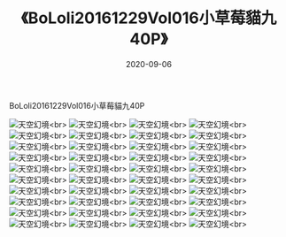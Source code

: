 ﻿---
layout: post
title: 《BoLoli20161229Vol016小草莓貓九40P》
date: 2020-09-06
img: http://photo.orgx.cf/性感/2020/BoLoli20161229Vol016小草莓貓九40P/000.jpg
tags: [美女,清纯,性感]
---

BoLoli20161229Vol016小草莓貓九40P



![天空幻境](http://photo.orgx.cf/性感/2020/BoLoli20161229Vol016小草莓貓九40P/001.jpg''天空幻境'')<br>
![天空幻境](http://photo.orgx.cf/性感/2020/BoLoli20161229Vol016小草莓貓九40P/002.jpg''天空幻境'')<br>
![天空幻境](http://photo.orgx.cf/性感/2020/BoLoli20161229Vol016小草莓貓九40P/003.jpg''天空幻境'')<br>
![天空幻境](http://photo.orgx.cf/性感/2020/BoLoli20161229Vol016小草莓貓九40P/004.jpg''天空幻境'')<br>
![天空幻境](http://photo.orgx.cf/性感/2020/BoLoli20161229Vol016小草莓貓九40P/005.jpg''天空幻境'')<br>
![天空幻境](http://photo.orgx.cf/性感/2020/BoLoli20161229Vol016小草莓貓九40P/006.jpg''天空幻境'')<br>
![天空幻境](http://photo.orgx.cf/性感/2020/BoLoli20161229Vol016小草莓貓九40P/007.jpg''天空幻境'')<br>
![天空幻境](http://photo.orgx.cf/性感/2020/BoLoli20161229Vol016小草莓貓九40P/008.jpg''天空幻境'')<br>
![天空幻境](http://photo.orgx.cf/性感/2020/BoLoli20161229Vol016小草莓貓九40P/009.jpg''天空幻境'')<br>
![天空幻境](http://photo.orgx.cf/性感/2020/BoLoli20161229Vol016小草莓貓九40P/010.jpg''天空幻境'')<br>
![天空幻境](http://photo.orgx.cf/性感/2020/BoLoli20161229Vol016小草莓貓九40P/011.jpg''天空幻境'')<br>
![天空幻境](http://photo.orgx.cf/性感/2020/BoLoli20161229Vol016小草莓貓九40P/012.jpg''天空幻境'')<br>
![天空幻境](http://photo.orgx.cf/性感/2020/BoLoli20161229Vol016小草莓貓九40P/013.jpg''天空幻境'')<br>
![天空幻境](http://photo.orgx.cf/性感/2020/BoLoli20161229Vol016小草莓貓九40P/014.jpg''天空幻境'')<br>
![天空幻境](http://photo.orgx.cf/性感/2020/BoLoli20161229Vol016小草莓貓九40P/015.jpg''天空幻境'')<br>
![天空幻境](http://photo.orgx.cf/性感/2020/BoLoli20161229Vol016小草莓貓九40P/016.jpg''天空幻境'')<br>
![天空幻境](http://photo.orgx.cf/性感/2020/BoLoli20161229Vol016小草莓貓九40P/017.jpg''天空幻境'')<br>
![天空幻境](http://photo.orgx.cf/性感/2020/BoLoli20161229Vol016小草莓貓九40P/018.jpg''天空幻境'')<br>
![天空幻境](http://photo.orgx.cf/性感/2020/BoLoli20161229Vol016小草莓貓九40P/019.jpg''天空幻境'')<br>
![天空幻境](http://photo.orgx.cf/性感/2020/BoLoli20161229Vol016小草莓貓九40P/020.jpg''天空幻境'')<br>
![天空幻境](http://photo.orgx.cf/性感/2020/BoLoli20161229Vol016小草莓貓九40P/021.jpg''天空幻境'')<br>
![天空幻境](http://photo.orgx.cf/性感/2020/BoLoli20161229Vol016小草莓貓九40P/022.jpg''天空幻境'')<br>
![天空幻境](http://photo.orgx.cf/性感/2020/BoLoli20161229Vol016小草莓貓九40P/023.jpg''天空幻境'')<br>
![天空幻境](http://photo.orgx.cf/性感/2020/BoLoli20161229Vol016小草莓貓九40P/024.jpg''天空幻境'')<br>
![天空幻境](http://photo.orgx.cf/性感/2020/BoLoli20161229Vol016小草莓貓九40P/025.jpg''天空幻境'')<br>
![天空幻境](http://photo.orgx.cf/性感/2020/BoLoli20161229Vol016小草莓貓九40P/026.jpg''天空幻境'')<br>
![天空幻境](http://photo.orgx.cf/性感/2020/BoLoli20161229Vol016小草莓貓九40P/027.jpg''天空幻境'')<br>
![天空幻境](http://photo.orgx.cf/性感/2020/BoLoli20161229Vol016小草莓貓九40P/028.jpg''天空幻境'')<br>
![天空幻境](http://photo.orgx.cf/性感/2020/BoLoli20161229Vol016小草莓貓九40P/029.jpg''天空幻境'')<br>
![天空幻境](http://photo.orgx.cf/性感/2020/BoLoli20161229Vol016小草莓貓九40P/030.jpg''天空幻境'')<br>
![天空幻境](http://photo.orgx.cf/性感/2020/BoLoli20161229Vol016小草莓貓九40P/031.jpg''天空幻境'')<br>
![天空幻境](http://photo.orgx.cf/性感/2020/BoLoli20161229Vol016小草莓貓九40P/032.jpg''天空幻境'')<br>
![天空幻境](http://photo.orgx.cf/性感/2020/BoLoli20161229Vol016小草莓貓九40P/033.jpg''天空幻境'')<br>
![天空幻境](http://photo.orgx.cf/性感/2020/BoLoli20161229Vol016小草莓貓九40P/034.jpg''天空幻境'')<br>
![天空幻境](http://photo.orgx.cf/性感/2020/BoLoli20161229Vol016小草莓貓九40P/035.jpg''天空幻境'')<br>
![天空幻境](http://photo.orgx.cf/性感/2020/BoLoli20161229Vol016小草莓貓九40P/036.jpg''天空幻境'')<br>
![天空幻境](http://photo.orgx.cf/性感/2020/BoLoli20161229Vol016小草莓貓九40P/037.jpg''天空幻境'')<br>
![天空幻境](http://photo.orgx.cf/性感/2020/BoLoli20161229Vol016小草莓貓九40P/038.jpg''天空幻境'')<br>
![天空幻境](http://photo.orgx.cf/性感/2020/BoLoli20161229Vol016小草莓貓九40P/039.jpg''天空幻境'')<br>
![天空幻境](http://photo.orgx.cf/性感/2020/BoLoli20161229Vol016小草莓貓九40P/040.jpg''天空幻境'')<br>